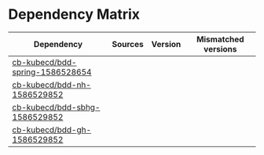 # Dependency Matrix

Dependency | Sources | Version | Mismatched versions
---------- | ------- | ------- | -------------------
[cb-kubecd/bdd-spring-1586528654](https://github.com/cb-kubecd/bdd-spring-1586528654.git) |  | []() | 
[cb-kubecd/bdd-nh-1586529852](https://github.com/cb-kubecd/bdd-nh-1586529852.git) |  | []() | 
[cb-kubecd/bdd-sbhg-1586529852](https://github.com/cb-kubecd/bdd-sbhg-1586529852.git) |  | []() | 
[cb-kubecd/bdd-gh-1586529852](https://github.com/cb-kubecd/bdd-gh-1586529852.git) |  | []() | 
